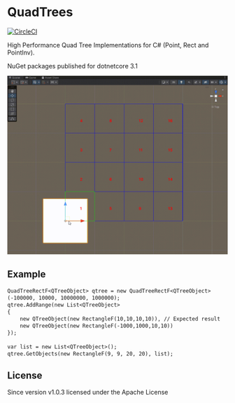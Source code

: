 # QuadTrees

[![CircleCI](https://circleci.com/gh/splitice/QuadTrees/tree/master.svg?style=svg)](https://circleci.com/gh/splitice/QuadTrees/tree/master)

High Performance Quad Tree Implementations for C# (Point, Rect and PointInv).

NuGet packages published for dotnetcore 3.1

![Alt text](Assets/QuadTrees/Example/RectExample.gif)

## Example

```
QuadTreeRectF<QTreeObject> qtree = new QuadTreeRectF<QTreeObject>(-100000, 10000, 10000000, 1000000);
qtree.AddRange(new List<QTreeObject>
{
	new QTreeObject(new RectangleF(10,10,10,10)), // Expected result
	new QTreeObject(new RectangleF(-1000,1000,10,10))
});

var list = new List<QTreeObject>();
qtree.GetObjects(new RectangleF(9, 9, 20, 20), list);
```

## License

Since version v1.0.3 licensed under the Apache License